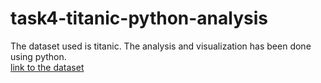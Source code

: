 # task4-titanic-python-analysis
The dataset used is titanic. The analysis and visualization has been done using python.
<br>
[link to the dataset](https://www.kaggle.com/c/titanic/data?select=train.csv&utm_source=chatgpt.com)
